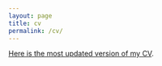 ```yaml
---
layout: page
title: cv 
permalink: /cv/
---
```


[Here is the most updated version of my CV](/files/CVDianaAguilarGomez.pdf).